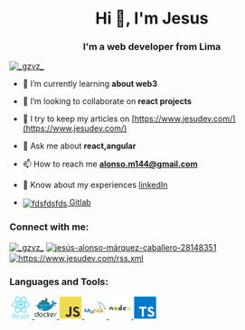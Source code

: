 <h1 align="center">Hi 👋, I'm Jesus</h1>
<h3 align="center">I'm a web developer from Lima</h3>

<p align="left"> <a href="https://twitter.com/_gzvz_" target="blank"><img src="https://img.shields.io/twitter/follow/_gzvz_?logo=twitter&style=for-the-badge" alt="_gzvz_" /></a> </p>

- 🌱 I’m currently learning **about web3**

- 👯 I’m looking to collaborate on **react projects**

- 📝 I try to keep my articles on [https://www.jesudev.com/](https://www.jesudev.com/)

- 💬 Ask me about **react,angular**

- 📫 How to reach me **alonso.m144@gmail.com**

- 📄 Know about my experiences [linkedIn](https://www.linkedin.com/in/jesus-marquez-caballero/)

- <a href="https://gitlab.com/jesusdeva" target="blank"><img align="center" src="https://raw.githubusercontent.com/rahuldkjain/github-profile-readme-generator/master/src/images/icons/Social/codesandbox.svg" alt="fdsfdsfds" height="30" width="40" /> Gitlab</a> 

<h3 align="left">Connect with me:</h3>
<p align="left">
<a href="https://twitter.com/_gzvz_" target="blank"><img align="center" src="https://raw.githubusercontent.com/rahuldkjain/github-profile-readme-generator/master/src/images/icons/Social/twitter.svg" alt="_gzvz_" height="30" width="40" /></a>
<a href="https://linkedin.com/in/jesús-alonso-márquez-caballero-28148351" target="blank"><img align="center" src="https://raw.githubusercontent.com/rahuldkjain/github-profile-readme-generator/master/src/images/icons/Social/linked-in-alt.svg" alt="jesús-alonso-márquez-caballero-28148351" height="30" width="40" /></a>
<a href="/https://www.jesudev.com/rss.xml" target="blank"><img align="center" src="https://raw.githubusercontent.com/rahuldkjain/github-profile-readme-generator/master/src/images/icons/Social/rss.svg" alt="https://www.jesudev.com/rss.xml" height="30" width="40" /></a>
</p>

<h3 align="left">Languages and Tools:</h3>
<a href="https://reactjs.org/" target="_blank" rel="noreferrer"> <img src="https://raw.githubusercontent.com/devicons/devicon/master/icons/react/react-original-wordmark.svg" alt="react" width="40" height="40"/> </a>
<a href="https://www.docker.com/" target="_blank" rel="noreferrer"> <img src="https://raw.githubusercontent.com/devicons/devicon/master/icons/docker/docker-original-wordmark.svg" alt="docker" width="40" height="40"/> </a> <a href="https://developer.mozilla.org/en-US/docs/Web/JavaScript" target="_blank" rel="noreferrer"> <img src="https://raw.githubusercontent.com/devicons/devicon/master/icons/javascript/javascript-original.svg" alt="javascript" width="40" height="40"/> </a> <a href="https://www.mysql.com/" target="_blank" rel="noreferrer"> <img src="https://raw.githubusercontent.com/devicons/devicon/master/icons/mysql/mysql-original-wordmark.svg" alt="mysql" width="40" height="40"/> </a> <a href="https://nodejs.org" target="_blank" rel="noreferrer"> <img src="https://raw.githubusercontent.com/devicons/devicon/master/icons/nodejs/nodejs-original-wordmark.svg" alt="nodejs" width="40" height="40"/> </a>  <a href="https://www.typescriptlang.org/" target="_blank" rel="noreferrer"> <img src="https://raw.githubusercontent.com/devicons/devicon/master/icons/typescript/typescript-original.svg" alt="typescript" width="40" height="40"/> </a> </p>


